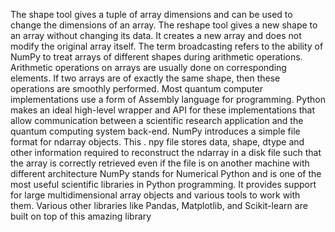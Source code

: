  The shape tool gives a tuple of array dimensions and can be used to change the dimensions of an 
array. The reshape tool gives a new shape to an array without changing its data. It creates a new array 
and does not modify the original array itself.
The term broadcasting refers to the ability of NumPy to treat arrays of different shapes during 
arithmetic operations. Arithmetic operations on arrays are usually done on corresponding elements. If 
two arrays are of exactly the same shape, then these operations are smoothly performed.
Most quantum computer implementations use a form of Assembly language for programming. 
Python makes an ideal high-level wrapper and API for these implementations that allow communication 
between a scientific research application and the quantum computing system back-end.
NumPy introduces a simple file format for ndarray objects. This . npy file stores data, shape, dtype 
and other information required to reconstruct the ndarray in a disk file such that the array is correctly 
retrieved even if the file is on another machine with different architecture
NumPy stands for Numerical Python and is one of the most useful scientific libraries in Python 
programming. It provides support for large multidimensional array objects and various tools to work 
with them. Various other libraries like Pandas, Matplotlib, and Scikit-learn are built on top of this 
amazing library
